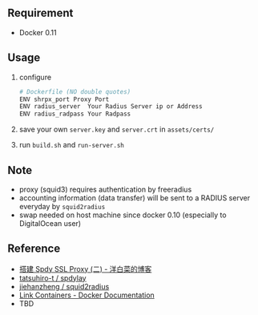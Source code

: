 ## Requirement
+ Docker 0.11

## Usage
1. configure

	```bash
	# Dockerfile (NO double quotes)
	ENV shrpx_port Proxy Port
	ENV radius_server  Your Radius Server ip or Address       
	ENV radius_radpass Your Radpass
	```
2. save your own ```server.key``` and ```server.crt``` in ```assets/certs/```
3. run ```build.sh``` and ```run-server.sh``` 


## Note
+ proxy (squid3) requires authentication by freeradius
+ accounting information (data transfer) will be sent to a RADIUS server everyday by ```squid2radius```
+ swap needed on host machine since docker 0.10 (especially to DigitalOcean user)

## Reference
+ [搭建 Spdy SSL Proxy (二) - 洋白菜的博客](http://blog.chaiyalin.com/2013/07/spdy-ssl-proxy-2.html)
+ [tatsuhiro-t / spdylay](https://github.com/tatsuhiro-t/spdylay)
+ [jiehanzheng / squid2radius](https://github.com/jiehanzheng/squid2radius)
+ [Link Containers - Docker Documentation](http://docs.docker.io/en/latest/use/working_with_links_names/)
+ TBD



